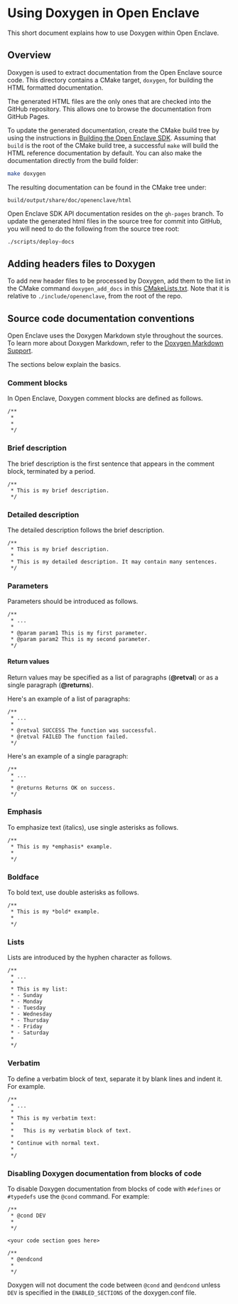 Using Doxygen in Open Enclave
=============================

This short document explains how to use Doxygen within Open Enclave.

## Overview

Doxygen is used to extract documentation from the Open Enclave source code. This
directory contains a CMake target, `doxygen`, for building the HTML formatted
documentation.

The generated HTML files are the only ones that are checked
into the GitHub repository. This allows one to browse the documentation from
GitHub Pages.

To update the generated documentation, create the CMake build tree by using the
instructions in [Building the Open Enclave SDK](/docs/GettingStartedDocs/Contributors/building_oe_sdk.md). Assuming that `build` is
the root of the CMake build tree, a successful `make` will build the HTML
reference documentation by default. You can also make the documentation directly
from the build folder:

```bash
make doxygen
```

The resulting documentation can be found in the CMake tree under:

```
build/output/share/doc/openenclave/html
```

Open Enclave SDK API documentation resides on the `gh-pages` branch. To update
the generated html files in the source tree for commit into GitHub, you will
need to do the following from the source tree root:

```bash
./scripts/deploy-docs
```

## Adding headers files to Doxygen

To add new header files to be processed by Doxygen, add them to the list in the
CMake command `doxygen_add_docs` in this [CMakeLists.txt](CMakeLists.txt). Note
that it is relative to `./include/openenclave`, from the root of the repo.

## Source code documentation conventions

Open Enclave uses the Doxygen Markdown style throughout the sources. To learn
more about Doxygen Markdown, refer to the [Doxygen Markdown Support](http://www.doxygen.nl/manual/markdown.html).

The sections below explain the basics.

### Comment blocks

In Open Enclave, Doxygen comment blocks are defined as follows.

```
/**
 *
 *
 */
```

### Brief description

The brief description is the first sentence that appears in the comment block,
terminated by a period.

```
/**
 * This is my brief description.
 */
```

### Detailed description

The detailed description follows the brief description.

```
/**
 * This is my brief description.
 *
 * This is my detailed description. It may contain many sentences.
 */
```

### Parameters

Parameters should be introduced as follows.

```
/**
 * ...
 *
 * @param param1 This is my first parameter.
 * @param param2 This is my second parameter.
 */
```
#### Return values

Return values may be specified as a list of paragraphs (**@retval**) or
as a single paragraph (**@returns**).

Here's an example of a list of paragraphs:

```
/**
 * ...
 *
 * @retval SUCCESS The function was successful.
 * @retval FAILED The function failed.
 */
```

Here's an example of a single paragraph:

```
/**
 * ...
 *
 * @returns Returns OK on success.
 */
```

### Emphasis

To emphasize text (italics), use single asterisks as follows.

```
/**
 * This is my *emphasis* example.
 *
 */
```

### Boldface

To bold text, use double asterisks as follows.

```
/**
 * This is my *bold* example.
 *
 */
```

### Lists

Lists are introduced by the hyphen character as follows.

```
/**
 * ...
 *
 * This is my list:
 * - Sunday
 * - Monday
 * - Tuesday
 * - Wednesday
 * - Thursday
 * - Friday
 * - Saturday
 *
 */
```

### Verbatim

To define a verbatim block of text, separate it by blank lines and indent it.
For example.

```
/**
 * ...
 *
 * This is my verbatim text:
 *
 *   This is my verbatim block of text.
 *
 * Continue with normal text.
 *
 */
```

<a name="disable-doxygen"></a>
### Disabling Doxygen documentation from blocks of code

To disable Doxygen documentation from blocks of code with `#defines` or
`#typedefs` use the `@cond` command. For example:

```
/**
 * @cond DEV
 *
 */

<your code section goes here>

/**
 * @endcond
 *
 */
```

Doxygen will not document the code between `@cond` and `@endcond` unless `DEV`
is specified in the `ENABLED_SECTIONS` of the doxygen.conf file.
